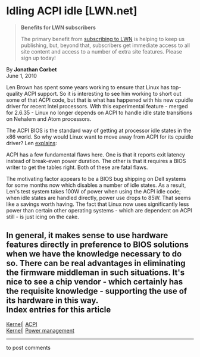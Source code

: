 # Idling ACPI idle [LWN.net]

> **Benefits for LWN subscribers**
> 
> The primary benefit from [subscribing to LWN](/Promo/nst-nag5/subscribe) is helping to keep us publishing, but, beyond that, subscribers get immediate access to all site content and access to a number of extra site features. Please sign up today! 

By **Jonathan Corbet**  
June 1, 2010 

Len Brown has spent some years working to ensure that Linux has top-quality ACPI support. So it is interesting to see him working to short out some of that ACPI code, but that is what has happened with his new cpuidle driver for recent Intel processors. With this experimental feature - merged for 2.6.35 - Linux no longer depends on ACPI to handle idle state transitions on Nehalem and Atom processors. 

The ACPI BIOS is the standard way of getting at processor idle states in the x86 world. So why would Linux want to move away from ACPI for its cpuidle driver? Len [explains](/Articles/390428/): 

ACPI has a few fundamental flaws here. One is that it reports exit latency instead of break-even power duration. The other is that it requires a BIOS writer to get the tables right. Both of these are fatal flaws. 

The motivating factor appears to be a BIOS bug shipping on Dell systems for some months now which disables a number of idle states. As a result, Len's test system takes 100W of power when using the ACPI idle code; when idle states are handled directly, power use drops to 85W. That seems like a savings worth having. The fact that Linux now uses significantly less power than certain other operating systems - which are dependent on ACPI still - is just icing on the cake. 

In general, it makes sense to use hardware features directly in preference to BIOS solutions when we have the knowledge necessary to do so. There can be real advantages in eliminating the firmware middleman in such situations. It's nice to see a chip vendor - which certainly has the requisite knowledge - supporting the use of its hardware in this way.  
Index entries for this article  
---  
[Kernel](/Kernel/Index)| [ACPI](/Kernel/Index#ACPI)  
[Kernel](/Kernel/Index)| [Power management](/Kernel/Index#Power_management)  
  


* * *

to post comments 

